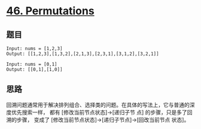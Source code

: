 # [46. Permutations](https://leetcode.com/problems/permutations/)

## 题目

```
Input: nums = [1,2,3]
Output: [[1,2,3],[1,3,2],[2,1,3],[2,3,1],[3,1,2],[3,2,1]]

Input: nums = [0,1]
Output: [[0,1],[1,0]]
```

## 思路

回溯问题通常用于解决排列组合、选择类的问题。在具体的写法上，它与普通的深度优先搜索一样，
都有 [修改当前节点状态]→[递归子节 点] 的步骤，只是多了回溯的步骤，
变成了 [修改当前节点状态]→[递归子节点]→[回改当前节点 状态]。
